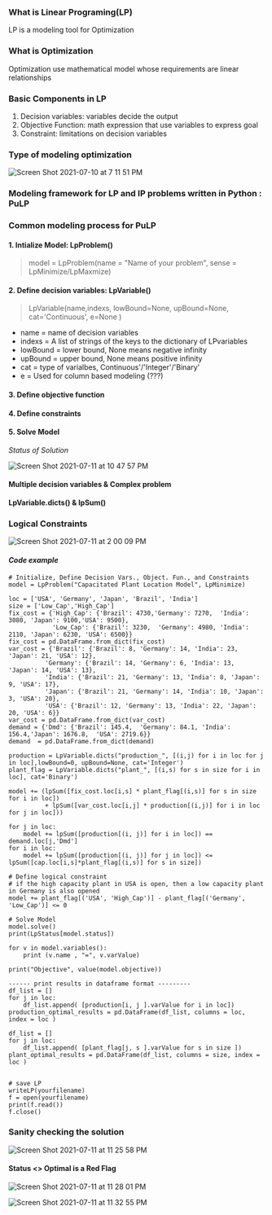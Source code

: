 ### What is Linear Programing(LP)
LP is a modeling tool for Optimization

### What is Optimization
Optimization use mathematical model whose requirements are linear relationships

### Basic Components in LP
1. Decision variables: variables decide the output
2. Objective Function: math expression that use variables to express goal
3. Constraint: limitations on decision variables

### Type of modeling optimization
![Screen Shot 2021-07-10 at 7 11 51 PM](https://user-images.githubusercontent.com/47950186/125178375-5f0c4500-e1b2-11eb-8835-07eac65d99c5.png)
### Modeling framework for LP and IP problems written in Python : PuLP
### Common modeling process for PuLP
#### 1. Intialize Model: __LpProblem()__
> model = LpProblem(name = "Name of your problem", sense = LpMinimize/LpMaxmize) 
> 
#### 2. Define decision variables: __LpVariable()__
> LpVariable(name,indexs,  lowBound=None, upBound=None, cat='Continuous', e=None ) 
> 
* name = name of decision variables
* indexs = A list of strings of the keys to the dictionary of LPvariables
* lowBound = lower bound, None means negative infinity
* upBound = upper bound, None means positive infinity
* cat = type of varialbes,  Continuous'/'Integer'/'Binary'
* e = Used for column based modeling (???) 
#### 3. Define objective function
#### 4. Define constraints
#### 5. Solve Model
_Status of Solution_

![Screen Shot 2021-07-11 at 10 47 57 PM](https://user-images.githubusercontent.com/47950186/125223427-bf29e680-e299-11eb-9cf6-a45f4bb33a99.png)


#### Multiple decision variables & Complex problem 
__LpVariable.dicts() & lpSum()__


### Logical Constraints
![Screen Shot 2021-07-11 at 2 00 09 PM](https://user-images.githubusercontent.com/47950186/125205400-0a1f0c00-e250-11eb-830d-7e3697e46c1f.png)


#### _Code example_ 
```
# Initialize, Define Decision Vars., Object. Fun., and Constraints
model = LpProblem("Capacitated Plant Location Model", LpMinimize)

loc = ['USA', 'Germany', 'Japan', 'Brazil', 'India']
size = ['Low_Cap','High_Cap']
fix_cost = {'High_Cap': {'Brazil': 4730,'Germany': 7270,  'India': 3080, 'Japan': 9100,'USA': 9500},
            'Low_Cap': {'Brazil': 3230,  'Germany': 4980, 'India': 2110, 'Japan': 6230, 'USA': 6500}}
fix_cost = pd.DataFrame.from_dict(fix_cost)
var_cost = {'Brazil': {'Brazil': 8, 'Germany': 14, 'India': 23, 'Japan': 21, 'USA': 12},
          'Germany': {'Brazil': 14, 'Germany': 6, 'India': 13, 'Japan': 14, 'USA': 13},
          'India': {'Brazil': 21, 'Germany': 13, 'India': 8, 'Japan': 9, 'USA': 17},
          'Japan': {'Brazil': 21, 'Germany': 14, 'India': 10, 'Japan': 3, 'USA': 20},
          'USA': {'Brazil': 12, 'Germany': 13, 'India': 22, 'Japan': 20, 'USA': 6}}
var_cost = pd.DataFrame.from_dict(var_cost)
demand = {'Dmd': {'Brazil': 145.4,  'Germany': 84.1, 'India': 156.4,'Japan': 1676.8,  'USA': 2719.6}}
demand  = pd.DataFrame.from_dict(demand)

production = LpVariable.dicts("production_", [(i,j) for i in loc for j in loc],lowBound=0, upBound=None, cat='Integer')
plant_flag = LpVariable.dicts("plant_", [(i,s) for s in size for i in loc], cat='Binary')

model += (lpSum([fix_cost.loc[i,s] * plant_flag[(i,s)] for s in size for i in loc])
          + lpSum([var_cost.loc[i,j] * production[(i,j)] for i in loc for j in loc]))

for j in loc:
    model += lpSum([production[(i, j)] for i in loc]) == demand.loc[j,'Dmd']
for i in loc:
    model += lpSum([production[(i, j)] for j in loc]) <= lpSum([cap.loc[i,s]*plant_flag[(i,s)] for s in size])

# Define logical constraint
# if the high capacity plant in USA is open, then a low capacity plant in Germany is also opened
model += plant_flag[('USA', 'High_Cap')] - plant_flag[('Germany', 'Low_Cap')] <= 0

# Solve Model
model.solve()
print(LpStatus[model.status])

for v in model.variables():
    print (v.name , "=", v.varValue)

print("Objective", value(model.objective))    

------ print results in dataframe format ---------
df_list = [] 
for j in loc: 
    df_list.append( [production[i, j ].varValue for i in loc]) 
production_optimal_results = pd.DataFrame(df_list, columns = loc, index = loc )

df_list = [] 
for j in loc: 
    df_list.append( [plant_flag[j, s ].varValue for s in size ]) 
plant_optimal_results = pd.DataFrame(df_list, columns = size, index = loc )


# save LP
writeLP(yourfilename) 
f = open(yourfilename)
print(f.read())
f.close()

```



### Sanity checking the solution
![Screen Shot 2021-07-11 at 11 25 58 PM](https://user-images.githubusercontent.com/47950186/125226446-1aaaa300-e29f-11eb-9f7f-9715c308e23d.png)

#### Status <> Optimal is a Red Flag
![Screen Shot 2021-07-11 at 11 28 01 PM](https://user-images.githubusercontent.com/47950186/125226636-72490e80-e29f-11eb-929c-141d767d6a61.png)

![Screen Shot 2021-07-11 at 11 32 55 PM](https://user-images.githubusercontent.com/47950186/125227016-1632ba00-e2a0-11eb-8289-da2b9e44d505.png)

